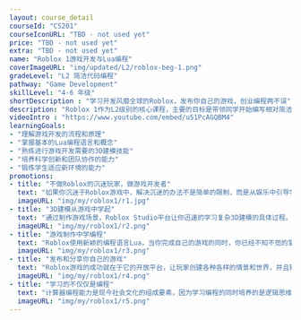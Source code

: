 ```yaml
---
layout: course_detail
courseId: "CS201"
courseIconURL: "TBD - not used yet"
price: "TBD - not used yet"
extra: "TBD - not used yet"
name: "Roblox 1游戏开发与Lua编程"
coverImageURL: "img/updated/L2/roblox-beg-1.png"
gradeLevel: "L2 简洁代码编程"
pathway: "Game Development"
skillLevel: "4-6 年级"
shortDescription : "学习开发风靡全球的Roblox，发布你自己的游戏，创业编程两不误"
description: "Roblox 1作为L2级别的核心课程，主要的目标是带领同学开始编写相对简洁的代码程序，而不再使用初级的图形化编程。课程的要求同学掌握基本Lua程序代码的语法和控制流程，并且能够完成了一个初步的Roblox的游戏项目，为下一阶段的高级Lua编程打下良好的基础。"
videoIntro : "https://www.youtube.com/embed/u51PcAGQBM4"
learningGoals:
- "理解游戏开发的流程和原理"
- "掌握基本的Lua编程语言和概念"
- "熟练进行游戏开发需要的3D建模技能"
- "培养科学创新和团队协作的能力"
- "锻炼学生适应新环境的能力"
promotions:
- title: "不做Roblox的沉迷玩家，做游戏开发者"
  text: "如果你沉迷于Roblox游戏中，解决沉迷的办法不是简单的限制，而是从娱乐中引导学习Roblox Studio平台让寓教于乐成为现实。"
  imageURL: "img/my/roblox1/r1.jpg"
- title: "3D建模从游戏中学起"
  text: "通过制作游戏场景，Roblox Studio平台让你迅速的学习复杂3D建模的具体过程。"
  imageURL: "img/my/roblox1/r2.png"
- title: "游戏制作中学编程"
  text: "Roblox使用新颖的编程语言Lua，当你完成自己的游戏的同时，你已经不知不觉的掌握了变量、循环、函数等这些编程的基本概念，为下一步学习真正的编程打下坚实的基础。"
  imageURL: "img/my/roblox1/r3.png"
- title: "发布和分享你自己的游戏"
  text: "Roblox游戏的成功就在于它的开放平台，让玩家创建各种各样的情景和世界，并且轻易的发布到互联网上，说不定你的下一个游戏就会火。"
  imageURL: "img/my/roblox1/r4.png"
- title: "学习的不仅仅是编程"
  text: "计算器编程能力是现今社会文化的组成要素，因为学习编程的同时培养的是逻辑思维、计算能力、创新和想象力。孩子们在编程解决问题的同时，同时得到的是信心！"
  imageURL: "img/my/roblox1/r5.png"
---
```

